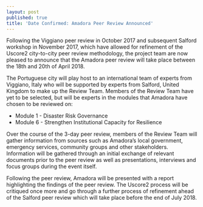 ```yaml
---
layout: post
published: true
title: 'Date Confirmed: Amadora Peer Review Announced'
---
```

Following the Viggiano peer review in October 2017 and subsequent Salford workshop in November 2017, which have allowed for refinement of the Uscore2 city-to-city peer review methodology, the project team are now pleased to announce that the Amadora peer review will take place between the 18th and 20th of April 2018.

The Portuguese city will play host to an international team of experts from Viggiano, Italy who will be supported by experts from Salford, United Kingdom to make up the Review Team. Members of the Review Team have yet to be selected, but will be experts in the modules that Amadora have chosen to be reviewed on:

- Module 1 - Disaster Risk Governance
- Module 6 - Strengthen Institutional Capacity for Resilience

Over the course of the 3-day peer review, members of the Review Team will gather information from sources such as Amadora’s local government, emergency services, community groups and other stakeholders. Information will be gathered through an initial exchange of relevant documents prior to the peer review as well as presentations, interviews and focus groups during the event itself.

Following the peer review, Amadora will be presented with a report highlighting the findings of the peer review. The Uscore2 process will be critiqued once more and go through a further process of refinement ahead of the Salford peer review which will take place before the end of July 2018.
